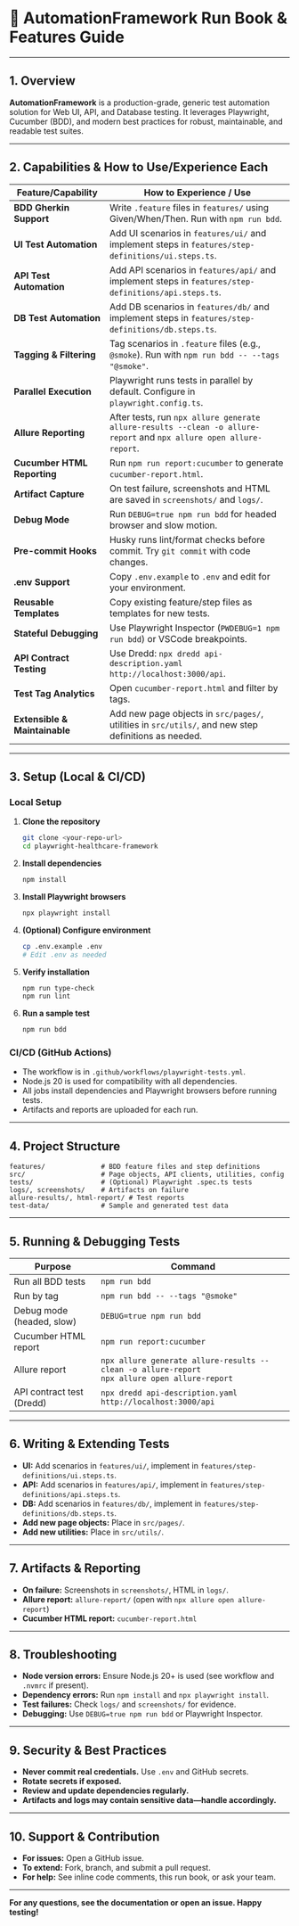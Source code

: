 # 🚀 AutomationFramework Run Book & Features Guide

---

## 1. Overview

**AutomationFramework** is a production-grade, generic test automation solution for Web UI, API, and Database testing. It leverages Playwright, Cucumber (BDD), and modern best practices for robust, maintainable, and readable test suites.

---

## 2. Capabilities & How to Use/Experience Each

| **Feature/Capability**         | **How to Experience / Use**                                                                                   |
|-------------------------------|---------------------------------------------------------------------------------------------------------------|
| **BDD Gherkin Support**       | Write `.feature` files in `features/` using Given/When/Then. Run with `npm run bdd`.                          |
| **UI Test Automation**        | Add UI scenarios in `features/ui/` and implement steps in `features/step-definitions/ui.steps.ts`.            |
| **API Test Automation**       | Add API scenarios in `features/api/` and implement steps in `features/step-definitions/api.steps.ts`.         |
| **DB Test Automation**        | Add DB scenarios in `features/db/` and implement steps in `features/step-definitions/db.steps.ts`.            |
| **Tagging & Filtering**       | Tag scenarios in `.feature` files (e.g., `@smoke`). Run with `npm run bdd -- --tags "@smoke"`.              |
| **Parallel Execution**        | Playwright runs tests in parallel by default. Configure in `playwright.config.ts`.                            |
| **Allure Reporting**          | After tests, run `npx allure generate allure-results --clean -o allure-report` and `npx allure open allure-report`. |
| **Cucumber HTML Reporting**   | Run `npm run report:cucumber` to generate `cucumber-report.html`.                                             |
| **Artifact Capture**          | On test failure, screenshots and HTML are saved in `screenshots/` and `logs/`.                                |
| **Debug Mode**                | Run `DEBUG=true npm run bdd` for headed browser and slow motion.                                              |
| **Pre-commit Hooks**          | Husky runs lint/format checks before commit. Try `git commit` with code changes.                              |
| **.env Support**              | Copy `.env.example` to `.env` and edit for your environment.                                                  |
| **Reusable Templates**        | Copy existing feature/step files as templates for new tests.                                                  |
| **Stateful Debugging**        | Use Playwright Inspector (`PWDEBUG=1 npm run bdd`) or VSCode breakpoints.                                     |
| **API Contract Testing**      | Use Dredd: `npx dredd api-description.yaml http://localhost:3000/api`.                                        |
| **Test Tag Analytics**        | Open `cucumber-report.html` and filter by tags.                                                               |
| **Extensible & Maintainable** | Add new page objects in `src/pages/`, utilities in `src/utils/`, and new step definitions as needed.           |

---

## 3. Setup (Local & CI/CD)

### **Local Setup**

1. **Clone the repository**
   ```sh
   git clone <your-repo-url>
   cd playwright-healthcare-framework
   ```
2. **Install dependencies**
   ```sh
   npm install
   ```
3. **Install Playwright browsers**
   ```sh
   npx playwright install
   ```
4. **(Optional) Configure environment**
   ```sh
   cp .env.example .env
   # Edit .env as needed
   ```
5. **Verify installation**
   ```sh
   npm run type-check
   npm run lint
   ```
6. **Run a sample test**
   ```sh
   npm run bdd
   ```

### **CI/CD (GitHub Actions)**

- The workflow is in `.github/workflows/playwright-tests.yml`.
- Node.js 20 is used for compatibility with all dependencies.
- All jobs install dependencies and Playwright browsers before running tests.
- Artifacts and reports are uploaded for each run.

---

## 4. Project Structure

```
features/              # BDD feature files and step definitions
src/                   # Page objects, API clients, utilities, config
tests/                 # (Optional) Playwright .spec.ts tests
logs/, screenshots/    # Artifacts on failure
allure-results/, html-report/ # Test reports
test-data/             # Sample and generated test data
```

---

## 5. Running & Debugging Tests

| **Purpose**                | **Command**                                      |
|----------------------------|--------------------------------------------------|
| Run all BDD tests          | `npm run bdd`                                     |
| Run by tag                 | `npm run bdd -- --tags "@smoke"`                 |
| Debug mode (headed, slow)  | `DEBUG=true npm run bdd`                          |
| Cucumber HTML report       | `npm run report:cucumber`                         |
| Allure report              | `npx allure generate allure-results --clean -o allure-report`<br>`npx allure open allure-report` |
| API contract test (Dredd)  | `npx dredd api-description.yaml http://localhost:3000/api` |

---

## 6. Writing & Extending Tests

- **UI:** Add scenarios in `features/ui/`, implement in `features/step-definitions/ui.steps.ts`.
- **API:** Add scenarios in `features/api/`, implement in `features/step-definitions/api.steps.ts`.
- **DB:** Add scenarios in `features/db/`, implement in `features/step-definitions/db.steps.ts`.
- **Add new page objects:** Place in `src/pages/`.
- **Add new utilities:** Place in `src/utils/`.

---

## 7. Artifacts & Reporting

- **On failure:** Screenshots in `screenshots/`, HTML in `logs/`.
- **Allure report:** `allure-report/` (open with `npx allure open allure-report`)
- **Cucumber HTML report:** `cucumber-report.html`

---

## 8. Troubleshooting

- **Node version errors:** Ensure Node.js 20+ is used (see workflow and `.nvmrc` if present).
- **Dependency errors:** Run `npm install` and `npx playwright install`.
- **Test failures:** Check `logs/` and `screenshots/` for evidence.
- **Debugging:** Use `DEBUG=true npm run bdd` or Playwright Inspector.

---

## 9. Security & Best Practices

- **Never commit real credentials.** Use `.env` and GitHub secrets.
- **Rotate secrets if exposed.**
- **Review and update dependencies regularly.**
- **Artifacts and logs may contain sensitive data—handle accordingly.**

---

## 10. Support & Contribution

- **For issues:** Open a GitHub issue.
- **To extend:** Fork, branch, and submit a pull request.
- **For help:** See inline code comments, this run book, or ask your team.

---

**For any questions, see the documentation or open an issue. Happy testing!**
